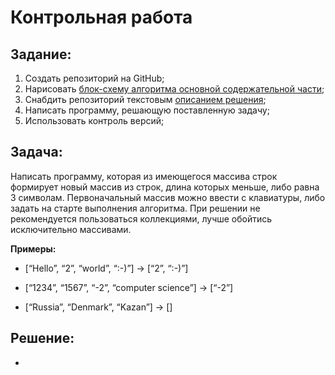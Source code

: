 # Контрольная работа

## Задание:

1. Создать репозиторий на GitHub;
2. Нарисовать [блок-схему алгоритма основной содержательной части](BlockShema.jpg);
3. Снабдить репозиторий текстовым [описанием решения](#решение);
4. Написать программу, решающую поставленную задачу;
5. Использовать контроль версий;

## Задача: 

Написать программу, которая из имеющегося массива строк формирует новый массив из строк, длина которых меньше, либо равна 3 символам. Первоначальный массив можно ввести с клавиатуры, либо задать на старте выполнения алгоритма. При решении не рекомендуется пользоваться коллекциями, лучше обойтись исключительно массивами.

**Примеры:**

* [“Hello”, “2”, “world”, “:-)”] → [“2”, “:-)”]

* [“1234”, “1567”, “-2”, “computer science”] → [“-2”]

* [“Russia”, “Denmark”, “Kazan”] → []

## Решение:
+ 